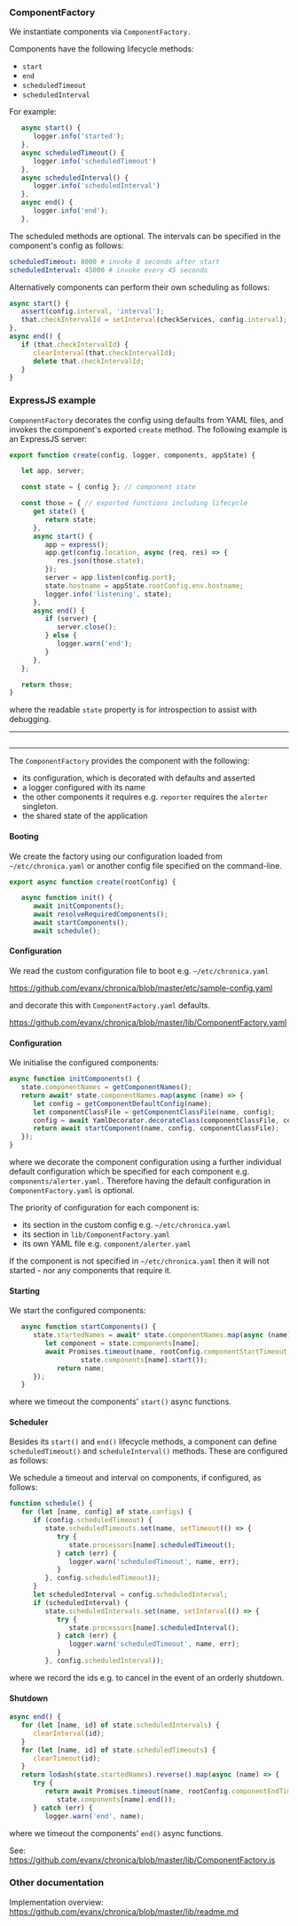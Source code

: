 
### ComponentFactory

We instantiate components via `ComponentFactory.`

Components have the following lifecycle methods:
- `start`
- `end`
- `scheduledTimeout`
- `scheduledInterval`

For example:

```javascript
   async start() {
      logger.info('started');
   },
   async scheduledTimeout() {
      logger.info('scheduledTimeout')
   },
   async scheduledInterval() {
      logger.info('scheduledInterval')
   },
   async end() {
      logger.info('end');
   },
```

The scheduled methods are optional. The intervals can be specified in the component's config as follows:

```yaml
scheduledTimeout: 8000 # invoke 8 seconds after start
scheduledInterval: 45000 # invoke every 45 seconds
```

Alternatively components can perform their own scheduling as follows:
```javascript
async start() {
   assert(config.interval, 'interval');
   that.checkIntervalId = setInterval(checkServices, config.interval);
},
async end() {
   if (that.checkIntervalId) {
      clearInterval(that.checkIntervalId);
      delete that.checkIntervalId;
   }
}
```

### ExpressJS example

`ComponentFactory` decorates the config using defaults from YAML files, and invokes the component's exported `create` method. The following example is an ExpressJS server:

```javascript
export function create(config, logger, components, appState) {

   let app, server;

   const state = { config }; // component state

   const those = { // exported functions including lifecycle
      get state() {
         return state;
      },
      async start() {
         app = express();
         app.get(config.location, async (req, res) => {
            res.json(those.state);
         });
         server = app.listen(config.port);
         state.hostname = appState.rootConfig.env.hostname;
         logger.info('listening', state);
      },
      async end() {
         if (server) {
            server.close();
         } else {
            logger.warn('end');
         }
      },
   };

   return those;
}
```
where the readable `state` property is for introspection to assist with debugging.

---
<img src='https://raw.githubusercontent.com/evanx/evanx.github.io/master/images/chronica/chronica-express.png' alt=''/>

---

The `ComponentFactory` provides the component with the following:
- its configuration, which is decorated with defaults and asserted
- a logger configured with its name
- the other components it requires e.g. `reporter` requires the `alerter` singleton.
- the shared state of the application

#### Booting

We create the factory using our configuration loaded from `~/etc/chronica.yaml` or another config file specified on the command-line.

```javascript
export async function create(rootConfig) {

   async function init() {
      await initComponents();
      await resolveRequiredComponents();
      await startComponents();
      await schedule();
```

#### Configuration

We read the custom configuration file to boot e.g. `~/etc/chronica.yaml`

https://github.com/evanx/chronica/blob/master/etc/sample-config.yaml

and decorate this with `ComponentFactory.yaml` defaults.

https://github.com/evanx/chronica/blob/master/lib/ComponentFactory.yaml

#### Configuration

We initialise the configured components:
```javascript
async function initComponents() {
   state.componentNames = getComponentNames();
   return await* state.componentNames.map(async (name) => {
      let config = getComponentDefaultConfig(name);
      let componentClassFile = getComponentClassFile(name, config);
      config = await YamlDecorator.decorateClass(componentClassFile, config);
      return await startComponent(name, config, componentClassFile);
   });
}
```
where we decorate the component configuration using a further individual default configuration which be specified for each component e.g. `components/alerter.yaml.` Therefore having the default configuration in `ComponentFactory.yaml` is optional.

The priority of configuration for each component is:
- its section in the custom config e.g. `~/etc/chronica.yaml`
- its section in `lib/ComponentFactory.yaml`
- its own YAML file e.g. `component/alerter.yaml`

If the component is not specified in `~/etc/chronica.yaml` then it will not started - nor any components that require it.


#### Starting

We start the configured components:
```javascript
   async function startComponents() {
      state.startedNames = await* state.componentNames.map(async (name) => {
         let component = state.components[name];
         await Promises.timeout(name, rootConfig.componentStartTimeout,
                  state.components[name].start());
            return name;
      });
   }
```
where we timeout the components' `start()` async functions.

#### Scheduler

Besides its `start()` and `end()` lifecycle methods, a component can define `scheduledTimeout()` and `scheduleInterval()` methods. These are configured as follows:



We schedule a timeout and interval on components, if configured, as follows:
```javascript
function schedule() {
   for (let [name, config] of state.configs) {
      if (config.scheduledTimeout) {
         state.scheduledTimeouts.set(name, setTimeout(() => {
            try {
               state.processors[name].scheduledTimeout();
            } catch (err) {
               logger.warn('scheduledTimeout', name, err);
            }
         }, config.scheduledTimeout));
      }
      let scheduledInterval = config.scheduledInterval;
      if (scheduledInterval) {
         state.scheduledIntervals.set(name, setInterval(() => {
            try {
               state.processors[name].scheduledInterval();
            } catch (err) {
               logger.warn('scheduledTimeout', name, err);
            }
         }, config.scheduledInterval));
```
where we record the ids e.g. to cancel in the event of an orderly shutdown.


#### Shutdown

```javascript
async end() {
   for (let [name, id] of state.scheduledIntervals) {
      clearInterval(id);
   }
   for (let [name, id] of state.scheduledTimeouts) {
      clearTimeout(id);
   }
   return lodash(state.startedNames).reverse().map(async (name) => {
      try {
         return await Promises.timeout(name, rootConfig.componentEndTimeout,
            state.components[name].end());
      } catch (err) {
         logger.warn('end', name);
```
where we timeout the components' `end()` async functions.

See: https://github.com/evanx/chronica/blob/master/lib/ComponentFactory.js


### Other documentation

Implementation overview: https://github.com/evanx/chronica/blob/master/lib/readme.md
